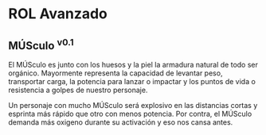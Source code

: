 # ROL Avanzado
## MÚSculo <sup>v0.1</sup>

El MÚSculo es junto con los huesos y la piel la armadura natural de todo ser orgánico. Mayormente representa la capacidad de levantar peso, transportar carga, la potencia para lanzar o impactar y los puntos de vida o resistencia a golpes de nuestro personaje.

Un personaje con mucho MÚSculo será explosivo en las distancias cortas y esprinta más rápido que otro con menos potencia. Por contra, el MÚSculo demanda más oxigeno durante su activación y eso nos cansa antes.
